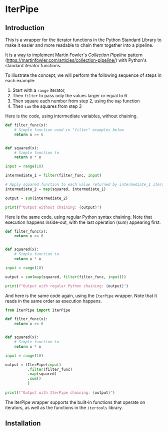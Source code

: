 # IterPipe
## Introduction
This is a wrapper for the iterator functions in the Python Standard Library to make it easier and more readable to chain them together into a pipeline.

It is a way to implement Martin Fowler's _Collection Pipeline_ pattern (https://martinfowler.com/articles/collection-pipeline/) with Python's standard iterator functions.

To illustrate the concept, we will perform the following sequence of steps in each example:

1. Start with a `range` iterator,
2. Then `filter` to pass only the values larger or equal to 6
3. Then square each number from step 2, using the `map` function
4. Then `sum` the squares from step 3

Here is the code, using intermediate variables, without chaining.
```python
def filter_func(x):
    # Simple function used in "filter" examples below
    return x >= 6


def squared(x):
    # Simple function to
    return x * x

input = range(10)

intermediate_1 = filter(filter_func, input)

# Apply squared function to each value returned by intermediate_1 iterator
intermediate_2 = map(squared, intermediate_1)

output = sum(intermediate_2)

print(f"Output without chaining: {output}")
```

Here is the same code, using regular Python syntax chaining. Note that execution happens inside-out, with the last operation (sum) appearing first.
```python
def filter_func(x):
    return x >= 6


def squared(x):
    # Simple function to
    return x * x

input = range(10)

output = sum(map(squared, filter(filter_func, input)))

print(f"Output with regular Python chaining: {output}")
```

And here is the same code again, using the `IterPipe` wrapper. Note that it reads in the same order as execution happens.
```python
from IterPipe import IterPipe

def filter_func(x):
    return x >= 6


def squared(x):
    # Simple function to
    return x * x

input = range(10)

output = (IterPipe(input) 
          .filter(filter_func)
          .map(squared)
          .sum()
          )
          
print(f"Output with IterPipe chaining: {output}")
``` 

The IterPipe wrapper supports the built-in functions that operate on iterators, as well as the functions in the `itertools` library.

## Installation